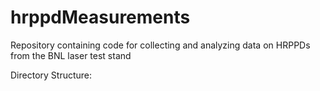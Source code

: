 # hrppdMeasurements

Repository containing code for collecting and analyzing data on HRPPDs from the BNL laser test stand

Directory Structure:
